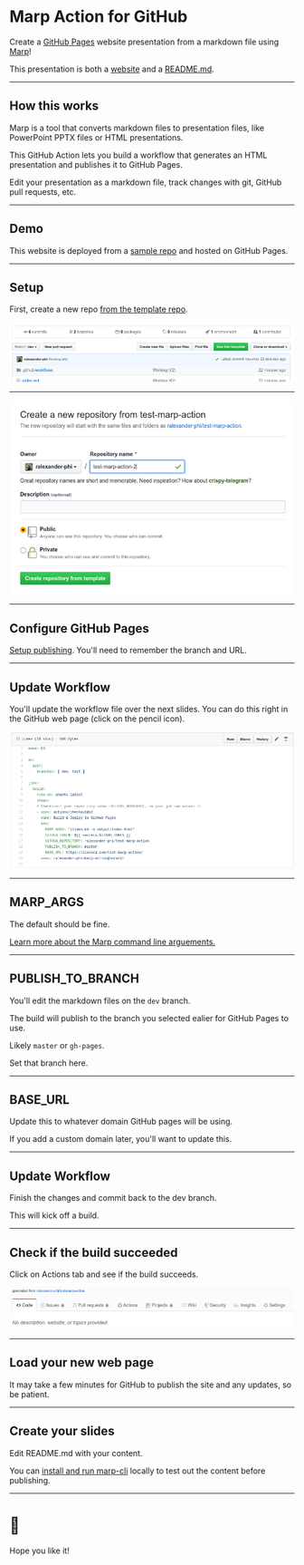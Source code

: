 # Marp Action for GitHub

Create a [GitHub Pages](https://pages.github.com/) website presentation from a markdown file using [Marp](https://marp.app/)!

This presentation is both a [website](https://alexsci.com/test-marp-action) and a [README.md](https://github.com/ralexander-phi/test-marp-action/blob/dev/README.md).

---

## How this works

Marp is a tool that converts markdown files to presentation files, like PowerPoint PPTX files or HTML presentations.

This GitHub Action lets you build a workflow that generates an HTML presentation and publishes it to GitHub Pages.

Edit your presentation as a markdown file, track changes with git, GitHub pull requests, etc.

---

## Demo

This website is deployed from a [sample repo](https://github.com/ralexander-phi/test-marp-action) and hosted on GitHub Pages.

---

## Setup

First, create a new repo [from the template repo](https://github.com/ralexander-phi/test-marp-action).

![](img/use-template.png)

---

![](img/create-repo-from-template.png)

---

## Configure GitHub Pages

[Setup publishing](https://help.github.com/en/github/working-with-github-pages/configuring-a-publishing-source-for-your-github-pages-site#choosing-a-publishing-source).
You'll need to remember the branch and URL.

---

## Update Workflow

You'll update the workflow file over the next slides. You can do this right in the GitHub web page (click on the pencil icon).

![](img/edit-workflow.png)

---

## MARP\_ARGS

The default should be fine.

[Learn more about the Marp command line arguements.](https://github.com/marp-team/marp-cli/blob/master/README.md#basic-usage)

---

## PUBLISH\_TO\_BRANCH

You'll edit the markdown files on the `dev` branch.

The build will publish to the branch you selected ealier for GitHub Pages to use.

Likely `master` or `gh-pages`.

Set that branch here.

---

## BASE\_URL

Update this to whatever domain GitHub pages will be using.

If you add a custom domain later, you'll want to update this.

---

## Update Workflow

Finish the changes and commit back to the dev branch.

This will kick off a build.

---

## Check if the build succeeded

Click on Actions tab and see if the build succeeds.

![](img/click-actions.png)

---

## Load your new web page

It may take a few minutes for GitHub to publish the site and any updates, so be patient.

---

## Create your slides

Edit README.md with your content.

You can [install and run marp-cli](https://github.com/marp-team/marp-cli/blob/master/README.md) locally to test out the content before publishing.

---

# 🎉

Hope you like it!


